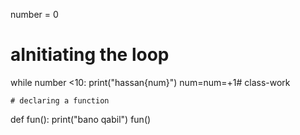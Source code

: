 number = 0
# aInitiating the loop
while number <10:
    print("hassan{num}")
    num=num=+1# class-work

    # declaring a function 
def fun():
    print("bano qabil")
fun()
